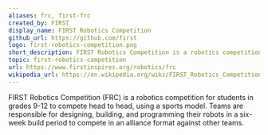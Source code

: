 ```yaml
---
aliases: frc, first-frc
created_by: FIRST
display_name: FIRST Robotics Competition
github_url: https://github.com/first
logo: first-robotics-competition.png
short_description: FIRST Robotics Competition is a robotics competition for 9-12th graders where teams compete head-to-head in annual challenges.
topic: first-robotics-competition
url: https://www.firstinspires.org/robotics/frc
wikipedia_url: https://en.wikipedia.org/wiki/FIRST_Robotics_Competition
---
```


FIRST Robotics Competition (FRC) is a robotics competition for students in grades 9-12 to compete head to head, using a sports model. Teams are responsible for designing, building, and programming their robots in a six-week build period to compete in an alliance format against other teams.
